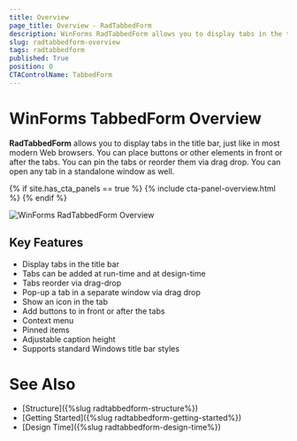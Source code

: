 ```yaml
---
title: Overview
page_title: Overview - RadTabbedForm
description: WinForms RadTabbedForm allows you to display tabs in the title bar, just like in most modern Web browsers.  
slug: radtabbedform-overview
tags: radtabbedform
published: True
position: 0
CTAControlName: TabbedForm
---
```


# WinForms TabbedForm Overview

__RadTabbedForm__ allows you to display tabs in the title bar, just like in most modern Web browsers. You can place buttons or other elements in front or after the tabs. You can pin the tabs or reorder them via drag drop. You can open any tab in a standalone window as well.   

{% if site.has_cta_panels == true %}
{% include cta-panel-overview.html %}
{% endif %}

![WinForms RadTabbedForm Overview](images/radtabbedform-overview001.png)

## Key Features

* Display tabs in the title bar
* Tabs can be added at run-time and at design-time
* Tabs reorder via drag-drop
* Pop-up a tab in a separate window via drag drop
* Show an icon in the tab
* Add buttons to in front or after the tabs
* Context menu
* Pinned items
* Adjustable caption height
* Supports standard Windows title bar styles


# See Also

* [Structure]({%slug radtabbedform-structure%})
* [Getting Started]({%slug  radtabbedform-getting-started%})
* [Design Time]({%slug  radtabbedform-design-time%})
 
